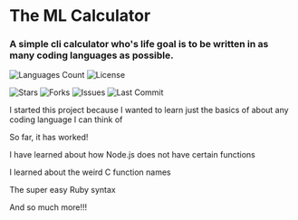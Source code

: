 # The ML Calculator
### A simple cli calculator who's life goal is to be written in as many coding languages as possible.

![Languages Count](https://img.shields.io/github/languages/count/d2crashout/calc)
![License](https://img.shields.io/github/license/d2crashout/calc)

![Stars](https://img.shields.io/github/stars/d2crashout/calc?style=social)
![Forks](https://img.shields.io/github/forks/d2crashout/calc?style=social)
![Issues](https://img.shields.io/github/issues/d2crashout/calc)
![Last Commit](https://img.shields.io/github/last-commit/d2crashout/calc)

I started this project because I wanted to learn just the basics of about any coding language I can think of

So far, it has worked!

I have learned about how Node.js does not have certain functions

I learned about the weird C function names

The super easy Ruby syntax

And so much more!!!
